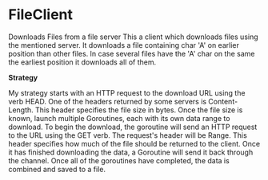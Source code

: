 # FileClient
Downloads Files from a file server
This a client which downloads files using the mentioned server.
It downloads a file containing char 'A' on earlier position than other files.
In case several files have the 'A' char on the same the earliest position it downloads all of them.

**Strategy**

My strategy starts with an HTTP request to the download URL using the verb HEAD. One of the headers returned by some servers is Content-Length. This header specifies the file size in bytes. Once the file size is known, launch multiple Goroutines, each with its own data range to download. To begin the download, the goroutine will send an HTTP request to the URL using the GET verb.
The request's header will be Range. This header specifies how much of the file should be returned to the client. Once it has finished downloading the data, a Goroutine will send it back through the channel. Once all of the goroutines have completed, the data is combined and saved to a file.

